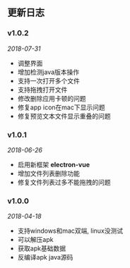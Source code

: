 ## 更新日志

### v1.0.2
*2018-07-31*
* 调整界面
* 增加检测java版本操作
* 支持一次打开多个文件
* 支持拖拽打开文件
* 修改删除应用卡顿的问题
* 修复app icon在mac下显示问题
* 修复预览文本文件显示重叠的问题

### v1.0.1
*2018-06-26*

* 启用新框架 **electron-vue**
* 增加文件列表删除功能
* 修复文件列表过多不能拖拽的问题


### v1.0.0
*2018-04-18*

* 支持windows和mac双端, linux没测试
* 可以解压apk
* 获取apk基础数据
* 反编译apk java源码
